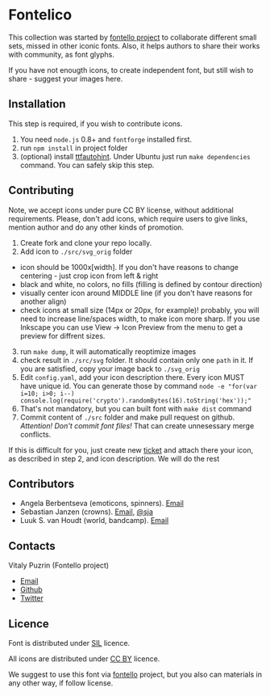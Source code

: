 Fontelico
=========

This collection was started by [fontello project](http://fontello.com) to
collaborate different small sets, missed in other iconic fonts.
Also, it helps authors to share their works with community, as
font glyphs.

If you have not enougth icons, to create independent font, but still wish to
share - suggest your images here.


Installation
------------

This step is required, if you wish to contribute icons.

1. You need `node.js` 0.8+ and `fontforge` installed first.
2. run `npm install` in project folder
3. (optional) install [ttfautohint](http://www.freetype.org/ttfautohint/). Under
   Ubuntu just run `make dependencies` command. You can safely skip
   this step.


Contributing
------------

Note, we accept icons under pure CC BY license, without additional requirements.
Please, don't add icons, which require users to give links, mention author and
do any other kinds of promotion.

1. Create fork and clone your repo locally.
2. Add icon to `./src/svg_orig` folder
  - icon should be 1000x[width]. If you don't have reasons to change centering - just crop icon from left & right
  - black and white, no colors, no fills (filling is defined by contour direction)
  - visually center icon around MIDDLE line (if you don't have reasons for another align)
  - check icons at small size (14px or 20px, for example)! probably, you will need to increase line/spaces width, to make icon more sharp. 
    If you use Inkscape you can use View -> Icon Preview from the menu to get a preview for diffrent sizes.
3. run `make dump`, it will automatically reoptimize images
4. check result in `./src/svg` folder. It should contain only one `path`
   in it. If you are satisfied, copy your image back to `./svg_orig`
5. Edit `config.yaml`, add your icon description there. Every icon MUST have
   unique id. You can generate those by command
   `node -e "for(var i=10; i>0; i--) console.log(require('crypto').randomBytes(16).toString('hex'));"`
6. That's not mandatory, but you can built font with `make dist` command
7. Commit content of `./src` folder and make pull request on github.
   _Attention! Don't commit font files!_ That can create unnesessary
   merge conflicts.

If this is difficult for you, just create new [ticket](https://github.com/fontello/brandico.font/issues)
and attach there your icon, as described in step 2, and icon description. We will
do the rest


Contributors
------------

- Angela Berbentseva (emoticons, spinners).
  [Email](mailto:berbentseva_angela@yahoo.com)
- Sebastian Janzen (crowns).
  [Email](sebastian.janzen@hl-services.de), [@sja](https://github.com/sja)
- Luuk S. van Houdt (world, bandcamp).
  [Email](info@lsvh.org)

Contacts
--------

Vitaly Puzrin (Fontello project)

- [Email](mailto:vitaly@rcdesign.ru)
- [Github](https://github.com/puzrin)
- [Twitter](https://twitter.com/puzrin)


Licence
-------

Font is distributed under
[SIL](http://scripts.sil.org/cms/scripts/page.php?site_id=nrsi&id=OFL) licence.

All icons are distributed under
[CC BY](http://creativecommons.org/licenses/by-sa/3.0/) licence.

We suggest to use this font via [fontello](http://fontello.com) project, but
you also can materials in any other way, if follow license.
